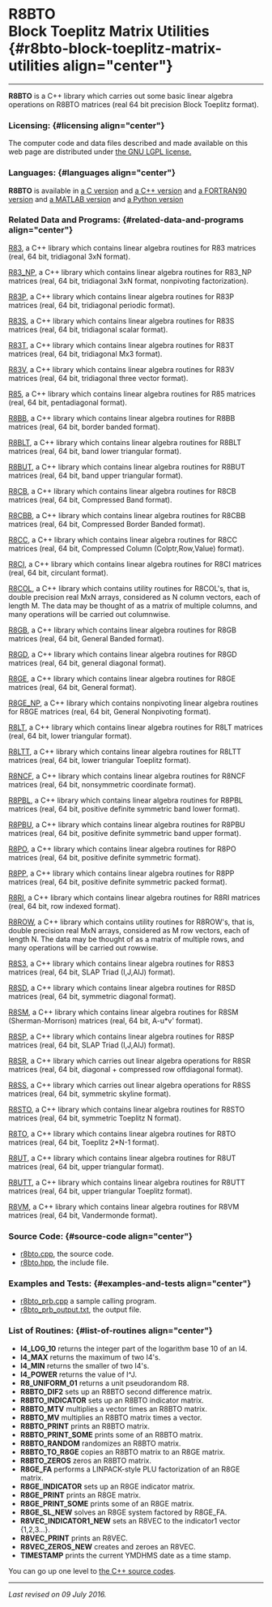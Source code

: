 R8BTO\
Block Toeplitz Matrix Utilities {#r8bto-block-toeplitz-matrix-utilities align="center"}
===============================

------------------------------------------------------------------------

**R8BTO** is a C++ library which carries out some basic linear algebra
operations on R8BTO matrices (real 64 bit precision Block Toeplitz
format).

### Licensing: {#licensing align="center"}

The computer code and data files described and made available on this
web page are distributed under [the GNU LGPL
license.](../../txt/gnu_lgpl.txt)

### Languages: {#languages align="center"}

**R8BTO** is available in [a C version](../../c_src/r8bto/r8bto.md)
and [a C++ version](../../master/r8bto/r8bto.md) and [a FORTRAN90
version](../../f_src/r8bto/r8bto.md) and [a MATLAB
version](../../m_src/r8bto/r8bto.md) and [a Python
version](../../py_src/r8bto/r8bto.md)

### Related Data and Programs: {#related-data-and-programs align="center"}

[R83](../../master/r83/r83.md), a C++ library which contains linear
algebra routines for R83 matrices (real, 64 bit, tridiagonal 3xN
format).

[R83\_NP](../../master/r83_np/r83_np.md), a C++ library which
contains linear algebra routines for R83\_NP matrices (real, 64 bit,
tridiagonal 3xN format, nonpivoting factorization).

[R83P](../../master/r83p/r83p.md), a C++ library which contains
linear algebra routines for R83P matrices (real, 64 bit, tridiagonal
periodic format).

[R83S](../../master/r83s/r83s.md), a C++ library which contains
linear algebra routines for R83S matrices (real, 64 bit, tridiagonal
scalar format).

[R83T](../../master/r83t/r83t.md), a C++ library which contains
linear algebra routines for R83T matrices (real, 64 bit, tridiagonal Mx3
format).

[R83V](../../master/r83v/r83v.md), a C++ library which contains
linear algebra routines for R83V matrices (real, 64 bit, tridiagonal
three vector format).

[R85](../../master/r85/r85.md), a C++ library which contains linear
algebra routines for R85 matrices (real, 64 bit, pentadiagonal format).

[R8BB](../../master/r8bb/r8bb.md), a C++ library which contains
linear algebra routines for R8BB matrices (real, 64 bit, border banded
format).

[R8BLT](../../master/r8blt/r8blt.md), a C++ library which contains
linear algebra routines for R8BLT matrices (real, 64 bit, band lower
triangular format).

[R8BUT](../../master/r8but/r8but.md), a C++ library which contains
linear algebra routines for R8BUT matrices (real, 64 bit, band upper
triangular format).

[R8CB](../../master/r8cb/r8cb.md), a C++ library which contains
linear algebra routines for R8CB matrices (real, 64 bit, Compressed Band
format).

[R8CBB](../../master/r8cbb/r8cbb.md), a C++ library which contains
linear algebra routines for R8CBB matrices (real, 64 bit, Compressed
Border Banded format).

[R8CC](../../master/r8cc/r8cc.md), a C++ library which contains
linear algebra routines for R8CC matrices (real, 64 bit, Compressed
Column (Colptr,Row,Value) format).

[R8CI](../../master/r8ci/r8ci.md), a C++ library which contains
linear algebra routines for R8CI matrices (real, 64 bit, circulant
format).

[R8COL](../../master/r8col/r8col.md), a C++ library which contains
utility routines for R8COL's, that is, double precision real MxN arrays,
considered as N column vectors, each of length M. The data may be
thought of as a matrix of multiple columns, and many operations will be
carried out columnwise.

[R8GB](../../master/r8gb/r8gb.md), a C++ library which contains
linear algebra routines for R8GB matrices (real, 64 bit, General Banded
format).

[R8GD](../../master/r8gd/r8gd.md), a C++ library which contains
linear algebra routines for R8GD matrices (real, 64 bit, general
diagonal format).

[R8GE](../../master/r8ge/r8ge.md), a C++ library which contains
linear algebra routines for R8GE matrices (real, 64 bit, General
format).

[R8GE\_NP](../../master/r8ge_np/r8ge_np.md), a C++ library which
contains nonpivoting linear algebra routines for R8GE matrices (real, 64
bit, General Nonpivoting format).

[R8LT](../../master/r8lt/r8lt.md), a C++ library which contains
linear algebra routines for R8LT matrices (real, 64 bit, lower
triangular format).

[R8LTT](../../master/r8ltt/r8ltt.md), a C++ library which contains
linear algebra routines for R8LTT matrices (real, 64 bit, lower
triangular Toeplitz format).

[R8NCF](../../master/r8ncf/r8ncf.md), a C++ library which contains
linear algebra routines for R8NCF matrices (real, 64 bit, nonsymmetric
coordinate format).

[R8PBL](../../master/r8pbl/r8pbl.md), a C++ library which contains
linear algebra routines for R8PBL matrices (real, 64 bit, positive
definite symmetric band lower format).

[R8PBU](../../master/r8pbu/r8pbu.md), a C++ library which contains
linear algebra routines for R8PBU matrices (real, 64 bit, positive
definite symmetric band upper format).

[R8PO](../../master/r8po/r8po.md), a C++ library which contains
linear algebra routines for R8PO matrices (real, 64 bit, positive
definite symmetric format).

[R8PP](../../master/r8pp/r8pp.md), a C++ library which contains
linear algebra routines for R8PP matrices (real, 64 bit, positive
definite symmetric packed format).

[R8RI](../../master/r8ri/r8ri.md), a C++ library which contains
linear algebra routines for R8RI matrices (real, 64 bit, row indexed
format).

[R8ROW](../../master/r8row/r8row.md), a C++ library which contains
utility routines for R8ROW's, that is, double precision real MxN arrays,
considered as M row vectors, each of length N. The data may be thought
of as a matrix of multiple rows, and many operations will be carried out
rowwise.

[R8S3](../../master/r8s3/r8s3.md), a C++ library which contains
linear algebra routines for R8S3 matrices (real, 64 bit, SLAP Triad
(I,J,AIJ) format).

[R8SD](../../master/r8sd/r8sd.md), a C++ library which contains
linear algebra routines for R8SD matrices (real, 64 bit, symmetric
diagonal format).

[R8SM](../../master/r8sm/r8sm.md), a C++ library which contains
linear algebra routines for R8SM (Sherman-Morrison) matrices (real, 64
bit, A-u\*v' format).

[R8SP](../../master/r8sp/r8sp.md), a C++ library which contains
linear algebra routines for R8SP matrices (real, 64 bit, SLAP Triad
(I,J,AIJ) format).

[R8SR](../../master/r8sr/r8sr.md), a C++ library which carries out
linear algebra operations for R8SR matrices (real, 64 bit, diagonal +
compressed row offdiagonal format).

[R8SS](../../master/r8ss/r8ss.md), a C++ library which carries out
linear algebra operations for R8SS matrices (real, 64 bit, symmetric
skyline format).

[R8STO](../../master/r8sto/r8sto.md), a C++ library which contains
linear algebra routines for R8STO matrices (real, 64 bit, symmetric
Toeplitz N format).

[R8TO](../../master/r8to/r8to.md), a C++ library which contains
linear algebra routines for R8TO matrices (real, 64 bit, Toeplitz 2\*N-1
format).

[R8UT](../../master/r8ut/r8ut.md), a C++ library which contains
linear algebra routines for R8UT matrices (real, 64 bit, upper
triangular format).

[R8UTT](../../master/r8utt/r8utt.md), a C++ library which contains
linear algebra routines for R8UTT matrices (real, 64 bit, upper
triangular Toeplitz format).

[R8VM](../../master/r8vm/r8vm.md), a C++ library which contains
linear algebra routines for R8VM matrices (real, 64 bit, Vandermonde
format).

### Source Code: {#source-code align="center"}

-   [r8bto.cpp](r8bto.cpp), the source code.
-   [r8bto.hpp](r8bto.hpp), the include file.

### Examples and Tests: {#examples-and-tests align="center"}

-   [r8bto\_prb.cpp](r8bto_prb.cpp) a sample calling program.
-   [r8bto\_prb\_output.txt](r8bto_prb_output.txt), the output file.

### List of Routines: {#list-of-routines align="center"}

-   **I4\_LOG\_10** returns the integer part of the logarithm base 10 of
    an I4.
-   **I4\_MAX** returns the maximum of two I4's.
-   **I4\_MIN** returns the smaller of two I4's.
-   **I4\_POWER** returns the value of I\^J.
-   **R8\_UNIFORM\_01** returns a unit pseudorandom R8.
-   **R8BTO\_DIF2** sets up an R8BTO second difference matrix.
-   **R8BTO\_INDICATOR** sets up an R8BTO indicator matrix.
-   **R8BTO\_MTV** multiplies a vector times an R8BTO matrix.
-   **R8BTO\_MV** multiplies an R8BTO matrix times a vector.
-   **R8BTO\_PRINT** prints an R8BTO matrix.
-   **R8BTO\_PRINT\_SOME** prints some of an R8BTO matrix.
-   **R8BTO\_RANDOM** randomizes an R8BTO matrix.
-   **R8BTO\_TO\_R8GE** copies an R8BTO matrix to an R8GE matrix.
-   **R8BTO\_ZEROS** zeros an R8BTO matrix.
-   **R8GE\_FA** performs a LINPACK-style PLU factorization of an R8GE
    matrix.
-   **R8GE\_INDICATOR** sets up an R8GE indicator matrix.
-   **R8GE\_PRINT** prints an R8GE matrix.
-   **R8GE\_PRINT\_SOME** prints some of an R8GE matrix.
-   **R8GE\_SL\_NEW** solves an R8GE system factored by R8GE\_FA.
-   **R8VEC\_INDICATOR1\_NEW** sets an R8VEC to the indicator1 vector
    {1,2,3...}.
-   **R8VEC\_PRINT** prints an R8VEC.
-   **R8VEC\_ZEROS\_NEW** creates and zeroes an R8VEC.
-   **TIMESTAMP** prints the current YMDHMS date as a time stamp.

You can go up one level to [the C++ source codes](../cpp_src.md).

------------------------------------------------------------------------

*Last revised on 09 July 2016.*
